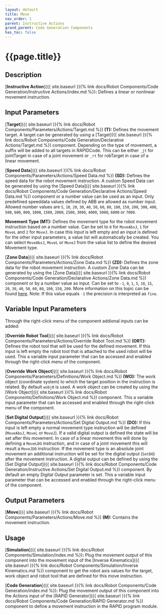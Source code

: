 ```yaml
---
layout: default
title: Move
nav_order: 1
parent: Instructive Actions
grand_parent: Code Generation Components
has_toc: false
---
```


# **{{page.title}}**

## **Description**

[**Instructive Action**]({{ site.baseurl }}{% link docs/Robot Components/Code Generation/Instructive Actions/index.md %})**:** Defines a linear or nonlinear movement instruction.

## **Input Parameters**

[**Target**]({{ site.baseurl }}{% link docs/Robot Components/Parameters/Actions/Target.md %}) **(T):** Defines the movement target. A target can be generated by using a [Target]({{ site.baseurl }}{% link docs/Robot Components/Code Generation/Declarative Actions/Target.md %}) component. Depending on the type of movement, a suffix will be added to all targets in RAPIDCode. This can be either `_jt` for jointTarget in case of a joint movement or `_rt` for robTarget in case of a linear movement.

[**Speed Data**]({{ site.baseurl }}{% link docs/Robot Components/Parameters/Actions/Speed Data.md %}) **(SD):** Defines the speed data for the robot movement instruction. A custom Speed Data can be generated by using the [Speed Data]({{ site.baseurl }}{% link docs/Robot Components/Code Generation/Declarative Actions/Speed Data.md %}) component or a number value can be used as an input. Only predefined speeddata values defined by ABB are allowed as number input. Allowed number values are `5`, `10`, `20`, `30`, `40`, `50`, `60`, `80`, `100`, `150`, `200`, `300`, `400`, `500`, `600`, `800`, `1000`, `1500`, `2000`, `2500`, `3000`, `4000`, `5000`, `6000` or `7000`.

**Movement Type (MT):** Defines the movement type for the robot movement instruction based on a number value. Can be set to `0` for `MoveAbsJ`, `1` for `MoveL` and `2` for `MoveJ`. In case this input is left empty and an input is defined for the other input parameters, a value list will automatically be created. You can select `MoveAbsJ`, `MoveL` or `MoveJ` from the value list to define the desired Movement type.

[**Zone Data**]({{ site.baseurl }}{% link docs/Robot Components/Parameters/Actions/Zone Data.md %}) **(ZD):** Defines the zone data for the robot movement instruction. A custom Zone Data can be generated by using the [Zone Data]({{ site.baseurl }}{% link docs/Robot Components/Code Generation/Declarative Actions/Zone Data.md %}) component or by a number value as input. Can be set to `-1`, `0`, `1`, `5`, `10`, `15`, `20`, `30`, `40`, `50`, `60`, `80`, `100`, `150`, `200`. More information on this topic can be found [here](https://library.e.abb.com/public/688894b98123f87bc1257cc50044e809/Technical%20reference%20manual_RAPID_3HAC16581-1_revJ_en.pdf). Note: If this value equals `-1` the precision is interpreted as `fine`.

## **Variable Input Parameters**

Through the right-click menu of the component addional inputs can be added:

[**Override Robot Tool**]({{ site.baseurl }}{% link docs/Robot Components/Parameters/Actions/Override Robot Tool.md %}) **(ORT):** Defines the robot tool that will be used for the defined movement. If this input is left empty the robot tool that is attached to the used robot will be used. This a variable input parameter that can be accessed and enabled through the right-click menu of the component. 

[**Override Work Object**]({{ site.baseurl }}{% link docs/Robot Components/Parameters/Definitions/Work Object.md %}) **(WO):** The work object (coordinate system) to which the target position in the instruction is related. By default `wobj0` is used. A work object can be created by using the [Work Object]({{ site.baseurl }}{% link docs/Robot Components/Definitions/Work Object.md %}) component. This a variable input parameter that can be accessed and enabled through the right-click menu of the component. 

[**Set Digital Output**]({{ site.baseurl }}{% link docs/Robot Components/Parameters/Actions/Set Digital Output.md %}) **(DO):** If this input is left empty a normal movement type instruction will be defined (`MoveAbsJ`, `MoveL` or `MoveJ`). If a valid digital output is defined the state will be set after this movement. In case of a linear movement this will done by defining a `MoveLDO` instruction, and in case of a joint movement this will result a `MoveJDO` instruction. If the movement type is an absolute joint movement an additional instruction will be set for the digital output (`SetDO`) after the movement instruction. A digital output can be defined by using the [Set Digital Output]({{ site.baseurl }}{% link docs/Robot Components/Code Generation/Instructive Actions/Set Digital Output.md %}) component. By default an empty Digital Output parameter is set. This a variable input parameter that can be accessed and enabled through the right-click menu of the component. 

## **Output Parameters**

[**Move**]({{ site.baseurl }}{% link docs/Robot Components/Parameters/Actions/Move.md %}) **(M):** Contains the movement instruction.

## **Usage**

[**Simulation**]({{ site.baseurl }}{% link docs/Robot Components/Simulation/index.md %})**:** Plug the movement output of this component into the movement input of the [Inverse Kinematics]({{ site.baseurl }}{% link docs/Robot Components/Simulation/Inverse Kinematics.md %}) component to get the robot axis values for the target, work object and robot tool that are defined for this move instruction.

[**Code Generation**]({{ site.baseurl }}{% link docs/Robot Components/Code Generation/index.md %})**:** Plug the movement output of this component into the Actions input of the [RAPID Generator]({{ site.baseurl }}{% link docs/Robot Components/Code Generation/RAPID Generator.md %}) component to define a movement instruction in the RAPID program module.